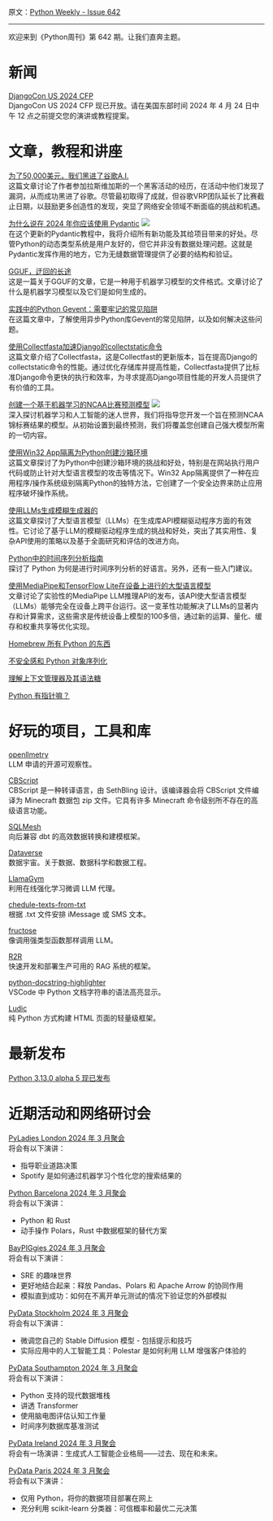 原文：[Python Weekly - Issue 642](http://eepurl.com/iL4r1k)

---

欢迎来到《Python周刊》第 642 期。让我们直奔主题。


# 新闻  
  
[DjangoCon US 2024 CFP](https://pretalx.com/djangocon-us-2024/cfp)  
DjangoCon US 2024 CFP 现已开放。请在美国东部时间 2024 年 4 月 24 日中午 12 点之前提交您的演讲或教程提案。  
  
  
# 文章，教程和讲座  
  
[为了50,000美元，我们黑进了谷歌A.I.](https://www.landh.tech/blog/20240304-google-hack-50000)  
这篇文章讨论了作者参加拉斯维加斯的一个黑客活动的经历，在活动中他们发现了漏洞，从而成功黑进了谷歌。尽管最初取得了成就，但谷歌VRP团队延长了比赛截止日期，以鼓励更多创造性的发现，突显了网络安全领域不断面临的挑战和机遇。  
  
[为什么说在 2024 年你应该使用 Pydantic](https://www.youtube.com/watch?v=502XOB0u8OY) ![](https://mcusercontent.com/e2e180baf855ac797ef407fc7/images/af76283a-6e65-436c-967a-900427cf6399.png)  
在这个更新的Pydantic教程中，我将介绍所有新功能及其给项目带来的好处。尽管Python的动态类型系统是用户友好的，但它并非没有数据处理问题。这就是Pydantic发挥作用的地方，它为无缝数据管理提供了必要的结构和验证。  
  
[GGUF，迂回的长途](https://vickiboykis.com/2024/02/28/gguf-the-long-way-around/)  
这是一篇关于GGUF的文章，它是一种用于机器学习模型的文件格式。文章讨论了什么是机器学习模型以及它们是如何生成的。  
  
[实践中的Python Gevent：需要牢记的常见陷阱](https://upsun.com/blog/python-gevent-best-practices/)  
在这篇文章中，了解使用异步Python库Gevent的常见陷阱，以及如何解决这些问题。  
  
[使用Collectfasta加速Django的collectstatic命令](https://jasongi.com/2024/03/04/speed-up-djangos-collectstatic-command-with-collectfasta/)  
这篇文章介绍了Collectfasta，这是Collectfast的更新版本，旨在提高Django的collectstatic命令的性能。通过优化存储库并提高性能，Collectfasta提供了比标准Django命令更快的执行和效率，为寻求提高Django项目性能的开发人员提供了有价值的工具。  
  
[创建一个基于机器学习的NCAA比赛预测模型](https://www.youtube.com/watch?v=cHtAEWkvSMU) ![](https://mcusercontent.com/e2e180baf855ac797ef407fc7/images/af76283a-6e65-436c-967a-900427cf6399.png)  
深入探讨机器学习和人工智能的迷人世界，我们将指导您开发一个旨在预测NCAA锦标赛结果的模型。从初始设置到最终预测，我们将覆盖您创建自己强大模型所需的一切内容。  
  
[使用Win32 App隔离为Python创建沙箱环境](https://blogs.windows.com/windowsdeveloper/2024/03/06/sandboxing-python-with-win32-app-isolation/)   
这篇文章探讨了为Python中创建沙箱环境的挑战和好处，特别是在网站执行用户代码或防止针对大型语言模型的攻击等情况下。Win32 App隔离提供了一种在应用程序/操作系统级别隔离Python的独特方法，它创建了一个安全边界来防止应用程序破坏操作系统。  
  
[使用LLMs生成模糊生成器的](https://verse.systems/blog/post/2024-03-09-using-llms-to-generate-fuzz-generators)  
这篇文章探讨了大型语言模型（LLMs）在生成库API模糊驱动程序方面的有效性。它讨论了基于LLM的模糊驱动程序生成的挑战和好处，突出了其实用性、复杂API使用的策略以及基于全面研究和评估的改进方向。  
  
[Python中的时间序列分析指南](https://www.timescale.com/blog/how-to-work-with-time-series-in-python/)  
探讨了 Python 为何是进行时间序列分析的好语言。另外，还有一些入门建议。  
  
[使用MediaPipe和TensorFlow Lite在设备上进行的大型语言模型](https://developers.googleblog.com/2024/03/running-large-language-models-on-device-with-mediapipe-andtensorflow-lite.html)  
文章讨论了实验性的MediaPipe LLM推理API的发布，该API使大型语言模型（LLMs）能够完全在设备上跨平台运行。这一变革性功能解决了LLMs的显著内存和计算需求，这些需求是传统设备上模型的100多倍，通过新的运算、量化、缓存和权重共享等优化实现。
  
[Homebrew 所有 Python 的东西](https://blog.davep.org/2024/03/10/homebrew-all-the-python-things.html)  
  
[不安全感和 Python 对象序列化](https://lwn.net/SubscriberLink/964392/498a12fe44f51139/)  
  
[理解上下文管理器及其语法糖](https://bjoernricks.github.io/posts/python/context-manager/)  
  
[Python 有指针嘛？](https://nedbatchelder.com/blog/202403/does_python_have_pointers.html)  
  
  
 # 好玩的项目，工具和库  
  
[openllmetry](https://github.com/traceloop/openllmetry)  
LLM 申请的开源可观察性。  
  
[CBScript](https://github.com/SethBling/cbscript)  
CBScript 是一种转译语言，由 SethBling 设计。该编译器会将 CBScript 文件编译为 Minecraft 数据包 zip 文件。它具有许多 Minecraft 命令级别所不存在的高级语言功能。  
  
[SQLMesh](https://github.com/TobikoData/sqlmesh)   
向后兼容 dbt 的高效数据转换和建模框架。  
  
[Dataverse](https://github.com/UpstageAI/dataverse)  
数据宇宙。关于数据、数据科学和数据工程。  
  
[LlamaGym](https://github.com/KhoomeiK/LlamaGym)  
利用在线强化学习微调 LLM 代理。  
  
[chedule-texts-from-txt](https://github.com/reidjs/schedule-texts-from-txt)  
根据 .txt 文件安排 iMessage 或 SMS 文本。  
  
[fructose](https://github.com/bananaml/fructose)  
像调用强类型函数那样调用 LLM。  
  
[R2R](https://github.com/SciPhi-AI/R2R)  
快速开发和部署生产可用的 RAG 系统的框架。  
  
[python-docstring-highlighter](https://github.com/rodolphebarbanneau/python-docstring-highlighter)  
VSCode 中 Python 文档字符串的语法高亮显示。  
  
[Ludic](https://github.com/paveldedik/ludic)  
纯 Python 方式构建 HTML 页面的轻量级框架。  
  
  
  
# 最新发布  
  
[Python 3.13.0 alpha 5 现已发布](https://pythoninsider.blogspot.com/2024/03/python-3130-alpha-5-is-now-available.html)  
  
  
# 近期活动和网络研讨会  
  
[PyLadies London 2024 年 3 月聚会](https://www.meetup.com/pyladieslondon/events/299658808/)  
将会有以下演讲：
  * 指导职业道路决策
  * Spotify 是如何通过机器学习个性化您的搜索结果的

  
[Python Barcelona 2024 年 3 月聚会](https://www.meetup.com/python-barcelona/events/299261127/)  
将会有以下演讲：
  * Python 和 Rust
  * 动手操作 Polars，Rust 中数据框架的替代方案

  
[BayPIGgies 2024 年 3 月聚会](https://www.meetup.com/baypiggies/events/299305900/)   
将会有以下演讲：
  * SRE 的趣味世界
  * 更好地结合起来：释放 Pandas、Polars 和 Apache Arrow 的协同作用
  * 模拟直到成功：如何在不离开单元测试的情况下验证您的外部模拟

  
[PyData Stockholm 2024 年 3 月聚会](https://www.meetup.com/pydatastockholm/events/299375069/)   
将会有以下演讲：
  * 微调您自己的 Stable Diffusion 模型 - 包括提示和技巧
  * 实际应用中的人工智能工具：Polestar 是如何利用 LLM 增强客户体验的

  
[PyData Southampton 2024 年 3 月聚会](https://www.meetup.com/pydata-southampton/events/298930338/)   
将会有以下演讲：
  * Python 支持的现代数据堆栈
  * 讲透 Transformer
  * 使用脑电图评估认知工作量
  * 时间序列数据库基准测试
  
[PyData Ireland 2024 年 3 月聚会](https://www.meetup.com/pydataireland/events/299173763/)  
将会有一场演讲：生成式人工智能企业格局——过去、现在和未来。  
  
[PyData Paris 2024 年 3 月聚会](https://www.meetup.com/pydata-paris/events/299457555/)  
将会有以下演讲：
  * 仅用 Python，将你的数据项目部署在网上
  * 充分利用 scikit-learn 分类器：可信概率和最优二元决策
